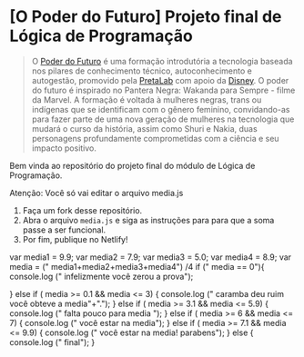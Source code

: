# [O Poder do Futuro] Projeto final de Lógica de Programação


> O [Poder do Futuro](https://opoderdofuturo.pretalab.com/?itm_source=site&itm_medium=popup&itm_campaign=opoderdofuturo) é uma formação introdutória a tecnologia baseada nos pilares de conhecimento técnico, autoconhecimento e autogestão, promovido pela [PretaLab](https://www.pretalab.com/ "Site do PretaLab") com apoio da [Disney](https://disney.com.br/ "Site da Disney"). O poder do futuro é inspirado no Pantera Negra: Wakanda para Sempre - filme da Marvel. A formação é voltada à mulheres negras, trans ou indígenas que se identificam com o gênero feminino, convidando-as para fazer parte de uma nova geração de mulheres na tecnologia que mudará o curso da história, assim como Shuri e Nakia, duas personagens profundamente comprometidas com a ciência e seu impacto positivo.

Bem vinda ao repositório do projeto final do módulo de Lógica de Programação.

Atenção: Você só vai editar o arquivo media.js

  1. Faça um fork desse repositório.
  2. Abra o arquivo `media.js` e siga as instruções para para que a soma passe a ser funcional.  
  3. Por fim, publique no Netlify!
  
 var media1 = 9.9;
var media2 = 7.9;
var media3 = 5.0;
var media4 = 8.9;
var media = (" media1+media2+media3+media4") /4
if (" media == 0"){ 
    console.log
(" infelizmente você zerou a prova");
    
}
else if  ( media >= 0.1 && media <= 3) {
    console.log (" caramba deu ruim você obteve a media"+".");
} 
else if ( media >= 3.1 && media <= 5.9)
{ console.log (" falta pouco para media ");
}
else if ( media >= 6 && media <= 7) { console.log (" você estar na media");
}
else if ( media >= 7.1 && media <= 9.9) { console.log (" você estar na media! parabens");
}
else { console.log (" final");
}